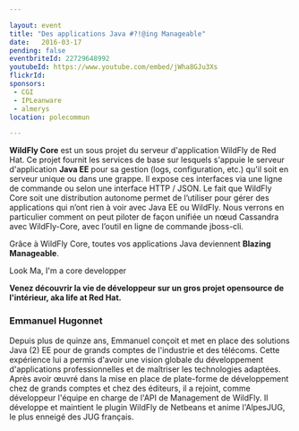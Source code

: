 ```yaml
---

layout: event
title: "Des applications Java #?!@ing Manageable"
date:   2016-03-17
pending: false
eventbriteId: 22729648992
youtubeId: https://www.youtube.com/embed/jWha8GJu3Xs
flickrId: 
sponsors:
 - CGI
 - IPLeanware
 - almerys
location: polecommun

---
```


**WildFly Core** est un sous projet du serveur d'application WildFly de Red Hat. Ce projet fournit les services de base sur lesquels s'appuie le serveur d'application **Java EE** pour sa gestion (logs, configuration, etc.) qu'il soit en serveur unique ou dans une grappe. Il expose ces interfaces via une ligne de commande ou selon une interface HTTP / JSON. Le fait que WildFly Core soit une distribution autonome permet de l’utiliser pour gérer des applications qui n’ont rien à voir avec Java EE ou WildFly. Nous verrons en particulier comment on peut piloter de façon unifiée un nœud Cassandra avec WildFly-Core, avec l’outil en ligne de commande jboss-cli.

Grâce à WildFly Core, toutes vos applications Java deviennent **Blazing Manageable**.

Look Ma, I'm a core developper

**Venez découvrir la vie de développeur sur un gros projet opensource de l'intérieur, aka life at Red Hat.**


###  Emmanuel Hugonnet

Depuis plus de quinze ans, Emmanuel conçoit et met en place des solutions Java (2) EE pour de grands comptes de l'industrie et des télécoms. Cette expérience lui a permis d'avoir une vision globale du développement d'applications professionnelles et de maîtriser les technologies adaptées. Après avoir œuvré dans la mise en place de plate-forme de développement chez de grands comptes et chez des éditeurs, il a rejoint, comme développeur l'équipe en charge de l'API de Management de WildFly. Il développe et maintient le plugin WildFly de Netbeans et anime l'AlpesJUG, le plus enneigé des JUG français.

